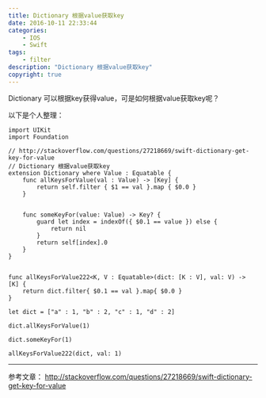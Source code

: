 ```yaml
---
title: Dictionary 根据value获取key
date: 2016-10-11 22:33:44
categories:
    - IOS
    - Swift
tags:
    - filter
description: "Dictionary 根据value获取key"
copyright: true
---
```


Dictionary 可以根据key获得value，可是如何根据value获取key呢？

以下是个人整理：

```
import UIKit
import Foundation

// http://stackoverflow.com/questions/27218669/swift-dictionary-get-key-for-value
// Dictionary 根据value获取key
extension Dictionary where Value : Equatable {
    func allKeysForValue(val : Value) -> [Key] {
        return self.filter { $1 == val }.map { $0.0 }
    }
    
    
    func someKeyFor(value: Value) -> Key? {
        guard let index = indexOf({ $0.1 == value }) else {
            return nil
        }
        return self[index].0
    }
}


func allKeysForValue222<K, V : Equatable>(dict: [K : V], val: V) -> [K] {
    return dict.filter{ $0.1 == val }.map{ $0.0 }
}

let dict = ["a" : 1, "b" : 2, "c" : 1, "d" : 2]

dict.allKeysForValue(1)

dict.someKeyFor(1)

allKeysForValue222(dict, val: 1)
```

---
参考文章：
http://stackoverflow.com/questions/27218669/swift-dictionary-get-key-for-value